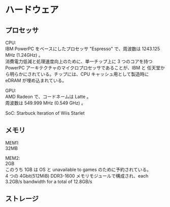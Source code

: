 # ハードウェア
## プロセッサ
CPU: <br>
IBM PowerPC をベースにしたプロセッサ "Espresso" で、周波数は 1243.125 MHz (1.24GHz) 。<br>
消費電力低減と処理速度向上のために、単一チップ上に 3 つのコアを持つ PowerPC アーキテクチャのマイクロプロセッサであることが、IBM と 任天堂から明らかにされている。チップには、CPU キャッシュ用として製造時に eDRAM が埋め込まれている。

GPU: <br>
AMD Radeon で、コードネームは Latte 。<br>
周波数は 549.999 MHz (0.549 GHz) 。

SoC: Starbuck Iteration of Wiis Starlet

## メモリ
MEM1: <br>
32MB

MEM2: <br>
2GB <br>
このうち 1GB は OS と unavailable to games のために予約されている。<br>
4 つの 4Gbit(512MiB) DDR3-1600 メモリモジュールで構成され、each 3.2GB/s bandwidth for a total of 12.8GB/s

## ストレージ

